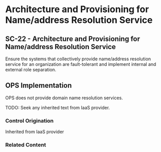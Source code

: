 # Architecture and Provisioning for Name/address Resolution Service
## SC-22 - Architecture and Provisioning for Name/address Resolution Service

Ensure the systems that collectively provide name/address resolution service for an organization are fault-tolerant and implement internal and external role separation.

## OPS Implementation

OPS does not provide domain name resolution services.

TODO: Seek any inherited text from IaaS provider.

### Control Origination

Inherited from IaaS provider

### Related Content
